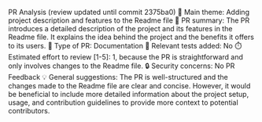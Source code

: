 PR Analysis
(review updated until commit 2375ba0)
🎯 Main theme: Adding project description and features to the Readme file
📝 PR summary: The PR introduces a detailed description of the project and its features in the Readme file. It explains the idea behind the project and the benefits it offers to its users.
📌 Type of PR: Documentation
🧪 Relevant tests added: No
⏱️ Estimated effort to review [1-5]: 1, because the PR is straightforward and only involves changes to the Readme file.
🔒 Security concerns: No
PR Feedback
💡 General suggestions: The PR is well-structured and the changes made to the Readme file are clear and concise. However, it would be beneficial to include more detailed information about the project setup, usage, and contribution guidelines to provide more context to potential contributors.

